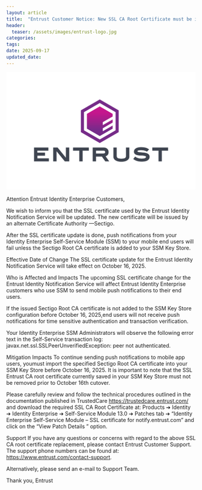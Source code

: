 ```yaml
---
layout: article
title:  "Entrust Customer Notice: New SSL CA Root Certificate must be imported in Identity Enterprise Self-Service Module (SSM) Key Store."
header:
  teaser: /assets/images/entrust-logo.jpg
categories:
tags:
date: 2025-09-17
updated_date: 
---
```

![image tooltip here](/assets/images/entrust-logo.jpg)

Attention Entrust Identity Enterprise Customers,

We wish to inform you that the SSL certificate used by the Entrust Identity Notification Service will be updated. The new certificate will be issued by an alternate Certificate Authority —Sectigo.  

After the SSL certificate update is done, push notifications from your Identity Enterprise Self-Service Module (SSM) to your mobile end users will fail unless the Sectigo Root CA certificate is added to your SSM Key Store. 

Effective Date of Change
The SSL certificate update for the Entrust Identity Notification Service will take effect on October 16, 2025.

Who is Affected and Impacts
The upcoming SSL certificate change for the Entrust Identity Notification Service will affect Entrust Identity Enterprise customers who use SSM to send mobile push notifications to their end users. 
 
If the issued Sectigo Root CA certificate is not added to the SSM Key Store configuration before October 16, 2025,end users will not receive push notifications for time sensitive authentication and transaction verification. 
 
Your Identity Enterprise SSM Administrators will observe the following error text in the Self-Service transaction log: javax.net.ssl.SSLPeerUnverifiedException: peer not authenticated.

Mitigation Impacts
To continue sending push notifications to mobile app users, youmust import the specified Sectigo Root CA certificate into your SSM Key Store before October 16, 2025. It is important to note that the SSL Entrust CA root certificate currently saved in your SSM Key Store must not be removed prior to October 16th cutover.  
 
Please carefully review and follow the technical procedures outlined in the documentation published in TrustedCare https://trustedcare.entrust.com/ and download the required SSL CA Root Certificate at: Products ➔ Identity ➔ Identity Enterprise ➔ Self-Service Module 13.0 ➔ Patches tab ➔ “Identity Enterprise Self-Service Module – SSL certificate for notify.entrust.com”  and click on the “View Patch Details ” option. 

Support
If you have any questions or concerns with regard to the above SSL CA root certificate replacement, please contact Entrust Customer Support. The support phone numbers can be found at: https://www.entrust.com/contact-support. 
 
Alternatively, please send an e-mail to Support Team. 

Thank you,
Entrust